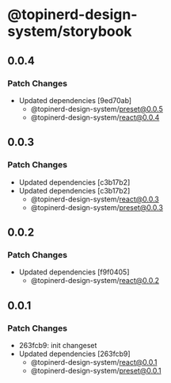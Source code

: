 # @topinerd-design-system/storybook

## 0.0.4

### Patch Changes

- Updated dependencies [9ed70ab]
  - @topinerd-design-system/preset@0.0.5
  - @topinerd-design-system/react@0.0.4

## 0.0.3

### Patch Changes

- Updated dependencies [c3b17b2]
- Updated dependencies [c3b17b2]
  - @topinerd-design-system/react@0.0.3
  - @topinerd-design-system/preset@0.0.3

## 0.0.2

### Patch Changes

- Updated dependencies [f9f0405]
  - @topinerd-design-system/react@0.0.2

## 0.0.1

### Patch Changes

- 263fcb9: init changeset
- Updated dependencies [263fcb9]
  - @topinerd-design-system/react@0.0.1
  - @topinerd-design-system/preset@0.0.1
